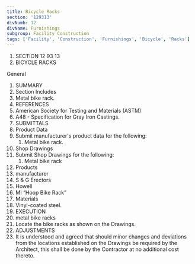```yaml
---
title: Bicycle Racks
section: '129313'
divNumb: 12
divName: Furnishings
subgroup: Facility Construction
tags: ['Facility', 'Construction', 'Furnishings', 'Bicycle', 'Racks']
---
```


1. SECTION 12 93 13
1. BICYCLE RACKS

General
   1. SUMMARY
   1. Section Includes
   1. Metal bike rack.
   1. REFERENCES
   1. American Society for Testing and Materials (ASTM)
   1. A48 - Specification for Gray Iron Castings.
   1. SUBMITTALS
   1. Product Data
   1. Submit manufacturer's product data for the following:
      1. Metal bike rack.
   1. Shop Drawings
   1. Submit Shop Drawings for the following:
      1. Metal bike rack
   1. Products
   1. manufacturer
   1. S & G Erectors
   1. Howell
   1. MI “Hoop Bike Rack”
   1. Materials
   1. Vinyl-coated steel.
   1. EXECUTION
   1. metal bike racks
   1. Locate the bike racks as shown on the Drawings.
   1. ADJUSTMENTS
   1. It is understood and agreed that should minor changes and deviations from the locations established on the Drawings be required by the Architect, this shall be done by the Contractor at no additional cost thereto.

